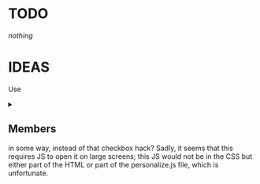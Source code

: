 # TODO

*nothing*

# IDEAS

Use <details><summary><h2>Members</h2></summary><ul>…</ul></details>
in some way, instead of that checkbox hack? Sadly, it seems that this
requires JS to open it on large screens; this JS would not be in the
CSS but either part of the HTML or part of the personalize.js file,
which is unfortunate.


